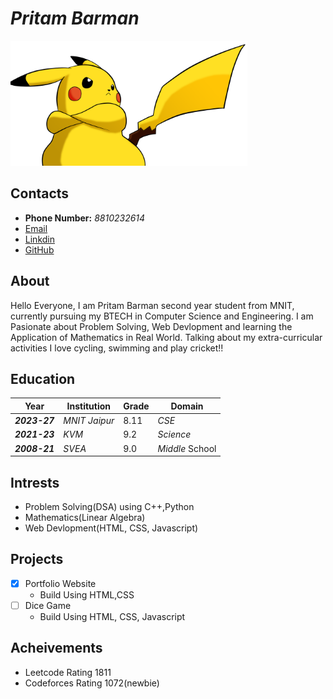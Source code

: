 # ___Pritam Barman___

<img src="./img.png" height=200px>

## Contacts
- __Phone Number:__ _8810232614_
- [Email](https://www.gmail.com/in/pritambarmanofficial@gmail.com/)
- [Linkdin](https://www.linkedin.com/in/pritambarmanofficial44/) 
- [GitHub](https://github.com/pritamzzziscoding)

## __About__

Hello Everyone, I am Pritam Barman second year student from MNIT, currently pursuing my BTECH in Computer Science and Engineering. I am Pasionate about Problem Solving, Web Devlopment and learning the Application of Mathematics in Real World. Talking about my extra-curricular activities I love cycling, swimming and play cricket!!

## Education

| Year | Institution | Grade | Domain |
| --- | --- | --- | --- |
| ___2023-27___ | _MNIT Jaipur_ | 8.11 | _CSE_ |
| ___2021-23___ | _KVM_ | 9.2 | _Science_ |
| ___2008-21___ | _SVEA_ | 9.0 | _Middle_ School |

## Intrests
- Problem Solving(DSA) using C++,Python
- Mathematics(Linear Algebra)
- Web Devlopment(HTML, CSS, Javascript)

## Projects
- [x] Portfolio Website
  - Build Using HTML,CSS
- [ ] Dice Game
  - Build Using HTML, CSS, Javascript

## Acheivements
- Leetcode Rating 1811
- Codeforces Rating 1072(newbie) 
